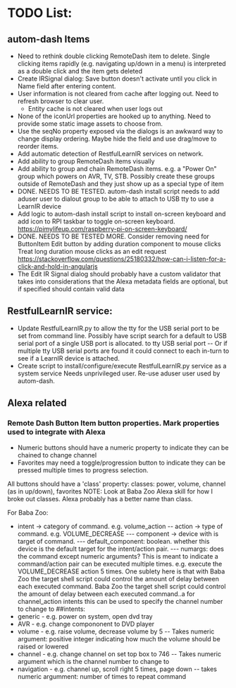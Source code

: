 # TODO List:

## autom-dash Items
- Need to rethink double clicking RemoteDash item to delete. Single clicking items rapidly (e.g. navigating up/down in a menu) is interpreted as a double click and the item gets deleted
- Create IRSignal dialog: Save button doesn't activate until you click in Name field after entering content.
- User information is not cleared from cache after logging out. Need to refresh browser to clear user.
  - Entity cache is not cleared when user logs out
- None of the iconUrl properties are hooked up to anything. Need to provide some static image assets
  to choose from.
- Use the seqNo property exposed via the dialogs is an awkward way to change display ordering.
  Maybe hide the field and use drag/move to reorder items.
- Add automatic detection of RestfulLearnIR services on network.
- Add ability to group RemoteDash items visually
- Add ability to group and chain RemoteDash items. e.g. a "Power On" group which powers on
  AVR, TV, STB.
  Possibly create these groups outside of RemoteDash and they just show up as a special type of item
- DONE. NEEDS TO BE TESTED. autom-dash install script needs to add aduser user to dialout group to be able to attach to USB tty to use a LearnIR device
- Add logic to autom-dash install script to install on-screen keyboard and add icon to RPI taskbar to
  toggle on-screen keyboard.
  https://pimylifeup.com/raspberry-pi-on-screen-keyboard/
- DONE. NEEDS TO BE TESTED MORE. Consider removing need for ButtonItem Edit button by adding duration component to mouse clicks
  Treat long duration mouse clicks as an edit request
  https://stackoverflow.com/questions/25180332/how-can-i-listen-for-a-click-and-hold-in-angularjs
- The Edit IR Signal dialog should probably have a custom validator that takes into considerations
  that the Alexa metadata fields are optional, but if specified should contain valid data

## RestfulLearnIR service:
- Update RestfulLearnIR.py to allow the tty for the USB serial port to be set from command line.
  Possibly have script search for a default to USB serial port of a single USB port is allocated.
  to tty USB serial port
  -- Or if multiple tty USB serial ports are found it could connect to each in-turn to see if
     a LearnIR device is attached.
- Create script to install/configure/execute RestfulLearnIR.py service as a system service
  Needs unprivileged user. Re-use aduser user used by autom-dash.

## Alexa related
### Remote Dash Button Item button properties. Mark properties used to integrate with Alexa
- Numeric buttons should have a numeric property to indicate they can be chained to change channel
- Favorites may need a toggle/progression button to indicate they can be pressed multiple times to progress 
  selection.

All buttons should have a 'class' property:
classes: power, volume, channel (as in up/down), favorites
NOTE: Look at Baba Zoo Alexa skill for how I broke out classes. Alexa probably has a better name than class.

For Baba Zoo: 
- intent -> category of command. e.g. volume_action
-- action -> type of command. e.g. VOLUME_DECREASE
--- component -> device with is target of command.
--- default_component: boolean. whether this device is the default target for the intent/action pair.
--- numargs: does the command except numeric arguments? This is meant to indicate a command/action pair
             can be executed multiple times. e.g. execute the VOLUME_DECREASE action 5 times. One sublety here is that with Baba Zoo the target shell script could control the amount of delay between each executed command. Baba Zoo the target shell script could control the amount of delay between each executed command..a
             for channel_action intents this can be used to specify the channel number to change to
##intents:
- generic - e.g. power on system, open dvd tray
- AVR - e.g. change compononent to DVD player
- volume - e.g. raise volume, decrease volume by 5
-- Takes numeric argument: positive integer indicating how much the volume should be raised or lowered
- channel - e.g. change channel on set top box to 746
-- Takes numeric argument which is the channel number to change to
- navigation - e.g. channel up, scroll right 5 times, page down
-- takes numeric argumment: number of times to repeat command
